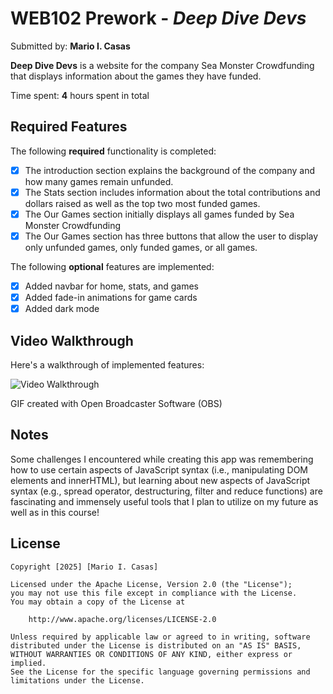 # WEB102 Prework - *Deep Dive Devs*

Submitted by: **Mario I. Casas**

**Deep Dive Devs** is a website for the company Sea Monster Crowdfunding that displays information about the games they have funded.

Time spent: **4** hours spent in total

## Required Features

The following **required** functionality is completed:

* [X] The introduction section explains the background of the company and how many games remain unfunded.
* [X] The Stats section includes information about the total contributions and dollars raised as well as the top two most funded games.
* [X] The Our Games section initially displays all games funded by Sea Monster Crowdfunding
* [X] The Our Games section has three buttons that allow the user to display only unfunded games, only funded games, or all games.

The following **optional** features are implemented:

* [X] Added navbar for home, stats, and games
* [X] Added fade-in animations for game cards
* [X] Added dark mode  

## Video Walkthrough

Here's a walkthrough of implemented features:

<img src='https://media1.giphy.com/media/v1.Y2lkPTc5MGI3NjExd3o4dW9yd2l5b3oyejY2aW05YWUxdGxiZG9idTRsZnVneHFpbDY3dyZlcD12MV9pbnRlcm5hbF9naWZfYnlfaWQmY3Q9Zw/hH51Pm7dFKbw77Rzy4/giphy.gif' title='Video Walkthrough' width='' alt='Video Walkthrough' />

<!-- Replace this with whatever GIF tool you used! -->
GIF created with Open Broadcaster Software (OBS) 
<!-- Recommended tools:
[Kap](https://getkap.co/) for macOS
[ScreenToGif](https://www.screentogif.com/) for Windows
[peek](https://github.com/phw/peek) for Linux. -->

## Notes

Some challenges I encountered while creating this app was remembering how to use certain aspects of JavaScript syntax (i.e., manipulating DOM elements and innerHTML), but learning about new aspects of JavaScript syntax (e.g., spread operator, destructuring, filter and reduce functions) are fascinating and immensely useful tools that I plan to utilize on my future as well as in this course!

## License

    Copyright [2025] [Mario I. Casas]

    Licensed under the Apache License, Version 2.0 (the "License");
    you may not use this file except in compliance with the License.
    You may obtain a copy of the License at

        http://www.apache.org/licenses/LICENSE-2.0

    Unless required by applicable law or agreed to in writing, software
    distributed under the License is distributed on an "AS IS" BASIS,
    WITHOUT WARRANTIES OR CONDITIONS OF ANY KIND, either express or implied.
    See the License for the specific language governing permissions and
    limitations under the License.
